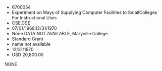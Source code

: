 * 6700054
* Experiment on Ways of Supplying Computer Facilities to SmallColleges For Instructional Uses
* CSE,CSE
* 07/01/1968,12/31/1970
* None   DATA NOT AVAILABLE, Maryville College
* Standard Grant
*   name not available
* 12/31/1970
* USD 20,800.00

NONE